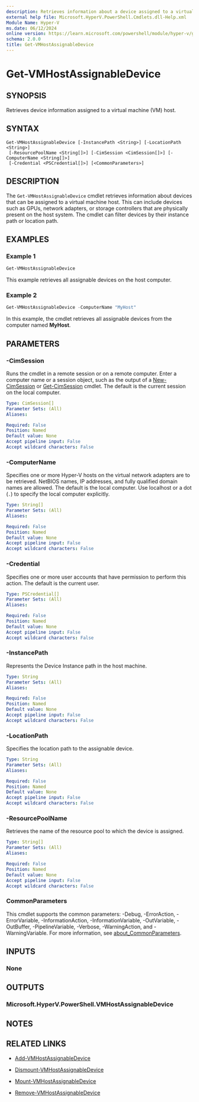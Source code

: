 ```yaml
---
description: Retrieves information about a device assigned to a virtual machine host.
external help file: Microsoft.HyperV.PowerShell.Cmdlets.dll-Help.xml
Module Name: Hyper-V
ms.date: 06/12/2024
online version: https://learn.microsoft.com/powershell/module/hyper-v/get-vmhostassignabledevice?view=windowsserver2022-ps&wt.mc_id=ps-gethelp
schema: 2.0.0
title: Get-VMHostAssignableDevice
---
```


# Get-VMHostAssignableDevice

## SYNOPSIS
Retrieves device information assigned to a virtual machine (VM) host.

## SYNTAX

```
Get-VMHostAssignableDevice [-InstancePath <String>] [-LocationPath <String>]
 [-ResourcePoolName <String[]>] [-CimSession <CimSession[]>] [-ComputerName <String[]>]
 [-Credential <PSCredential[]>] [<CommonParameters>]
```

## DESCRIPTION

The `Get-VMHostAssignableDevice` cmdlet retrieves information about devices that can be assigned to
a virtual machine host. This can include devices such as GPUs, network adapters, or storage
controllers that are physically present on the host system. The cmdlet can filter devices by their
instance path or location path.

## EXAMPLES

### Example 1

```powershell
Get-VMHostAssignableDevice
```

This example retrieves all assignable devices on the host computer.

### Example 2

```powershell
Get-VMHostAssignableDevice -ComputerName "MyHost"
```

In this example, the cmdlet retrieves all assignable devices from the computer named **MyHost**.

## PARAMETERS

### -CimSession

Runs the cmdlet in a remote session or on a remote computer. Enter a computer name or a session
object, such as the output of a [New-CimSession](/powershell/module/cimcmdlets/new-cimsession)
or [Get-CimSession](/powershell/module/cimcmdlets/get-cimsession) cmdlet. The default is the
current session on the local computer.

```yaml
Type: CimSession[]
Parameter Sets: (All)
Aliases:

Required: False
Position: Named
Default value: None
Accept pipeline input: False
Accept wildcard characters: False
```

### -ComputerName

Specifies one or more Hyper-V hosts on the virtual network adapters are to be retrieved. NetBIOS
names, IP addresses, and fully qualified domain names are allowed. The default is the local
computer. Use localhost or a dot (`.`) to specify the local computer explicitly.

```yaml
Type: String[]
Parameter Sets: (All)
Aliases:

Required: False
Position: Named
Default value: None
Accept pipeline input: False
Accept wildcard characters: False
```

### -Credential

Specifies one or more user accounts that have permission to perform this action. The default is the
current user.

```yaml
Type: PSCredential[]
Parameter Sets: (All)
Aliases:

Required: False
Position: Named
Default value: None
Accept pipeline input: False
Accept wildcard characters: False
```

### -InstancePath

Represents the Device Instance path in the host machine.

```yaml
Type: String
Parameter Sets: (All)
Aliases:

Required: False
Position: Named
Default value: None
Accept pipeline input: False
Accept wildcard characters: False
```

### -LocationPath

Specifies the location path to the assignable device.

```yaml
Type: String
Parameter Sets: (All)
Aliases:

Required: False
Position: Named
Default value: None
Accept pipeline input: False
Accept wildcard characters: False
```

### -ResourcePoolName

Retrieves the name of the resource pool to which the device is assigned.

```yaml
Type: String[]
Parameter Sets: (All)
Aliases:

Required: False
Position: Named
Default value: None
Accept pipeline input: False
Accept wildcard characters: False
```

### CommonParameters

This cmdlet supports the common parameters: -Debug, -ErrorAction, -ErrorVariable,
-InformationAction, -InformationVariable, -OutVariable, -OutBuffer, -PipelineVariable, -Verbose,
-WarningAction, and -WarningVariable. For more information, see
[about_CommonParameters](/powershell/module/microsoft.powershell.core/about/about_commonparameters).

## INPUTS

### None

## OUTPUTS

### Microsoft.HyperV.PowerShell.VMHostAssignableDevice

## NOTES

## RELATED LINKS

- [Add-VMHostAssignableDevice](add-vmhostassignabledevice.md)

- [Dismount-VMHostAssignableDevice](dismount-vmhostassignabledevice.md)

- [Mount-VMHostAssignableDevice](mount-vmhostassignabledevice.md)

- [Remove-VMHostAssignableDevice](remove-vmhostassignabledevice.md)
